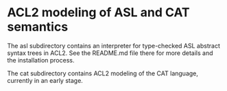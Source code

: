 
ACL2 modeling of ASL and CAT semantics
======================================

The asl subdirectory contains an interpreter for type-checked ASL
abstract syntax trees in ACL2. See the README.md file there for more
details and the installation process.

The cat subdirectory contains ACL2 modeling of the CAT language,
currently in an early stage.
